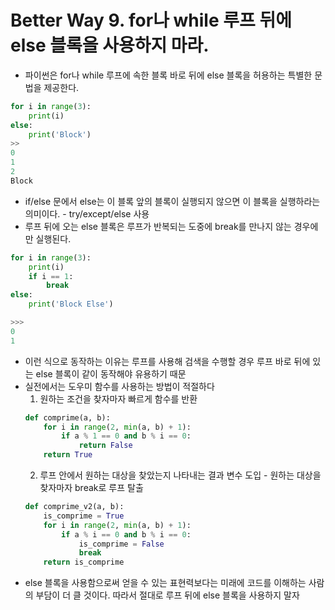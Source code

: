 # Better Way 9. for나 while 루프 뒤에 else 블록을 사용하지 마라.

* 파이썬은 for나 while 루프에 속한 블록 바로 뒤에 else 블록을 허용하는 특별한 문법을 제공한다.
```python
for i in range(3):
	print(i)
else:
	print('Block')
>>
0
1
2
Block
```
* if/else 문에서 else는 이 블록 앞의 블록이 실행되지 않으면 이 블록을 실행하라는 의미이다. - try/except/else 사용
* 루프 뒤에 오는 else 블록은 루프가 반복되는 도중에 break를 만나지 않는 경우에만 실행된다.
```python
for i in range(3):
	print(i)
	if i == 1:
		break
else:
	print('Block Else')

>>>
0
1
```
* 이런 식으로 동작하는 이유는 루프를 사용해 검색을 수행할 경우 루프 바로 뒤에 있는 else 블록이 같이 동작해야 유용하기 때문
* 실전에서는 도우미 함수를 사용하는 방법이 적절하다
	1. 원하는 조건을 찾자마자 빠르게 함수를 반환
	```python
	def comprime(a, b):
		for i in range(2, min(a, b) + 1):
			if a % 1 == 0 and b % i == 0:
				return False
		return True
	```
	2.  루프 안에서 원하는 대상을 찾았는지 나타내는 결과 변수 도입 - 원하는 대상을 찾자마자 break로 루프 탈출
	```python
	def comprime_v2(a, b):
		is_comprime = True
		for i in range(2, min(a, b) + 1):
			if a % i == 0 and b % i == 0:
				is_comprime = False
				break
		return is_comprime
	```
* else 블록을 사용함으로써 얻을 수 있는 표현력보다는 미래에 코드를 이해하는 사람의 부담이 더 클 것이다. 따라서 절대로 루프 뒤에 else 블록을 사용하지 말자